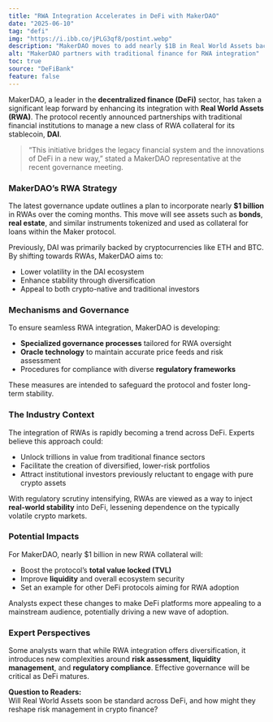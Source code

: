```yaml
---
title: "RWA Integration Accelerates in DeFi with MakerDAO"
date: "2025-06-10"
tag: "defi"
img: "https://i.ibb.co/jPLG3qf8/postint.webp"
description: "MakerDAO moves to add nearly $1B in Real World Assets backing DAI stablecoin"
alt: "MakerDAO partners with traditional finance for RWA integration"
toc: true
source: "DeFiBank"
feature: false
---
```


MakerDAO, a leader in the **decentralized finance (DeFi)** sector, has taken a significant leap forward by enhancing its integration with **Real World Assets (RWA)**. The protocol recently announced partnerships with traditional financial institutions to manage a new class of RWA collateral for its stablecoin, **DAI**.

> “This initiative bridges the legacy financial system and the innovations of DeFi in a new way,” stated a MakerDAO representative at the recent governance meeting.

### MakerDAO’s RWA Strategy

The latest governance update outlines a plan to incorporate nearly **$1 billion** in RWAs over the coming months. This move will see assets such as **bonds**, **real estate**, and similar instruments tokenized and used as collateral for loans within the Maker protocol.

Previously, DAI was primarily backed by cryptocurrencies like ETH and BTC. By shifting towards RWAs, MakerDAO aims to:

- Lower volatility in the DAI ecosystem
- Enhance stability through diversification
- Appeal to both crypto-native and traditional investors

### Mechanisms and Governance

To ensure seamless RWA integration, MakerDAO is developing:

- **Specialized governance processes** tailored for RWA oversight
- **Oracle technology** to maintain accurate price feeds and risk assessment
- Procedures for compliance with diverse **regulatory frameworks**

These measures are intended to safeguard the protocol and foster long-term stability.

### The Industry Context

The integration of RWAs is rapidly becoming a trend across DeFi. Experts believe this approach could:

- Unlock trillions in value from traditional finance sectors
- Facilitate the creation of diversified, lower-risk portfolios
- Attract institutional investors previously reluctant to engage with pure crypto assets

With regulatory scrutiny intensifying, RWAs are viewed as a way to inject **real-world stability** into DeFi, lessening dependence on the typically volatile crypto markets.

### Potential Impacts

For MakerDAO, nearly $1 billion in new RWA collateral will:

- Boost the protocol’s **total value locked (TVL)**
- Improve **liquidity** and overall ecosystem security
- Set an example for other DeFi protocols aiming for RWA adoption

Analysts expect these changes to make DeFi platforms more appealing to a mainstream audience, potentially driving a new wave of adoption.

### Expert Perspectives

Some analysts warn that while RWA integration offers diversification, it introduces new complexities around **risk assessment**, **liquidity management**, and **regulatory compliance**. Effective governance will be critical as DeFi matures.

**Question to Readers:**  
Will Real World Assets soon be standard across DeFi, and how might they reshape risk management in crypto finance?